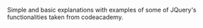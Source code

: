 Simple and basic explanations with examples of some of JQuery's functionalities taken from codeacademy.
